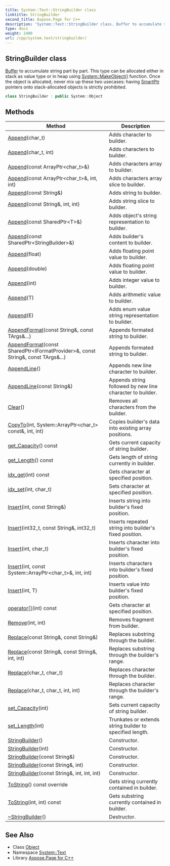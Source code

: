```yaml
---
title: System::Text::StringBuilder class
linktitle: StringBuilder
second_title: Aspose.Page for C++
description: 'System::Text::StringBuilder class. Buffer to accumulate string part by part. This type can be allocated either in stack as value type or in heap using System::MakeObject() function. Once the object is allocated, never mix up these two usecases: having SmartPtr pointers onto stack-allocated objects is strictly prohibited in C++.'
type: docs
weight: 2400
url: /cpp/system.text/stringbuilder/
---
```

## StringBuilder class


[Buffer](../../system/buffer/) to accumulate string part by part. This type can be allocated either in stack as value type or in heap using [System::MakeObject()](../../system/makeobject/) function. Once the object is allocated, never mix up these two usecases: having [SmartPtr](../../system/smartptr/) pointers onto stack-allocated objects is strictly prohibited.

```cpp
class StringBuilder : public System::Object
```

## Methods

| Method | Description |
| --- | --- |
| [Append](./append/)(char_t) | Adds character to builder. |
| [Append](./append/)(char_t, int) | Adds characters to builder. |
| [Append](./append/)(const ArrayPtr\<char_t\>\&) | Adds characters array to builder. |
| [Append](./append/)(const ArrayPtr\<char_t\>\&, int, int) | Adds characters array slice to builder. |
| [Append](./append/)(const String\&) | Adds string to builder. |
| [Append](./append/)(const String\&, int, int) | Adds string slice to builder. |
| [Append](./append/)(const SharedPtr\<T\>\&) | Adds object's string representation to builder. |
| [Append](./append/)(const SharedPtr\<StringBuilder\>\&) | Adds builder's content to builder. |
| [Append](./append/)(float) | Adds floating point value to builder. |
| [Append](./append/)(double) | Adds floating point value to builder. |
| [Append](./append/)(int) | Adds integer value to builder. |
| [Append](./append/)(T) | Adds arithmetic value to builder. |
| [Append](./append/)(E) | Adds enum value string representation to builder. |
| [AppendFormat](./appendformat/)(const String\&, const TArgs\&...) | Appends formated string to builder. |
| [AppendFormat](./appendformat/)(const SharedPtr\<IFormatProvider\>\&, const String\&, const TArgs\&...) | Appends formated string to builder. |
| [AppendLine](./appendline/)() | Appends new line character to builder. |
| [AppendLine](./appendline/)(const String\&) | Appends string followed by new line character to builder. |
| [Clear](./clear/)() | Removes all characters from the builder. |
| [CopyTo](./copyto/)(int, System::ArrayPtr\<char_t\> const\&, int, int) | Copies builder's data into existing array positions. |
| [get_Capacity](./get_capacity/)() const | Gets current capacity of string builder. |
| [get_Length](./get_length/)() const | Gets length of string currently in builder. |
| [idx_get](./idx_get/)(int) const | Gets character at specified position. |
| [idx_set](./idx_set/)(int, char_t) | Sets character at specified position. |
| [Insert](./insert/)(int, const String\&) | Inserts string into builder's fixed position. |
| [Insert](./insert/)(int32_t, const String\&, int32_t) | Inserts repeated string into builder's fixed position. |
| [Insert](./insert/)(int, char_t) | Inserts character into builder's fixed position. |
| [Insert](./insert/)(int, const System::ArrayPtr\<char_t\>\&, int, int) | Inserts characters into builder's fixed position. |
| [Insert](./insert/)(int, T) | Inserts value into builder's fixed position. |
| [operator[]](./operator[]/)(int) const | Gets character at specified position. |
| [Remove](./remove/)(int, int) | Removes fragment from builder. |
| [Replace](./replace/)(const String\&, const String\&) | Replaces substring through the builder. |
| [Replace](./replace/)(const String\&, const String\&, int, int) | Replaces substring through the builder's range. |
| [Replace](./replace/)(char_t, char_t) | Replaces character through the builder. |
| [Replace](./replace/)(char_t, char_t, int, int) | Replaces character through the builder's range. |
| [set_Capacity](./set_capacity/)(int) | Sets current capacity of string builder. |
| [set_Length](./set_length/)(int) | Trunkates or extends string builder to specified length. |
| [StringBuilder](./stringbuilder/)() | Constructor. |
| [StringBuilder](./stringbuilder/)(int) | Constructor. |
| [StringBuilder](./stringbuilder/)(const String\&) | Constructor. |
| [StringBuilder](./stringbuilder/)(const String\&, int) | Constructor. |
| [StringBuilder](./stringbuilder/)(const String\&, int, int, int) | Constructor. |
| [ToString](./tostring/)() const override | Gets string currently contained in builder. |
| [ToString](./tostring/)(int, int) const | Gets substring currently contained in builder. |
| [~StringBuilder](./~stringbuilder/)() | Destructor. |
## See Also

* Class [Object](../../system/object/)
* Namespace [System::Text](../)
* Library [Aspose.Page for C++](../../)
